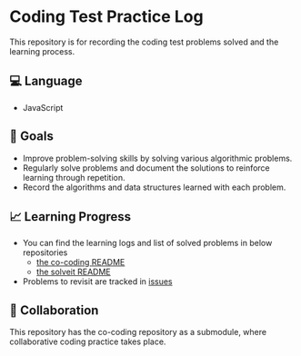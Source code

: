 # Coding Test Practice Log

This repository is for recording the coding test problems solved and the learning process.

## 💻 Language

- JavaScript

## 🚀 Goals

- Improve problem-solving skills by solving various algorithmic problems.
- Regularly solve problems and document the solutions to reinforce learning through repetition.
- Record the algorithms and data structures learned with each problem.

## 📈 Learning Progress

- You can find the learning logs and list of solved problems in below repositories
  - [the co-coding README](https://github.com/sgoldenbird/co-coding/blob/main/README.md)
  - [the solveit README](https://github.com/front-studium/solveit/blob/main/README.md)
- Problems to revisit are tracked in [issues](https://github.com/sgoldenbird/coding/issues)

## 🤝 Collaboration

This repository has the co-coding repository as a submodule, where collaborative coding practice takes place.
